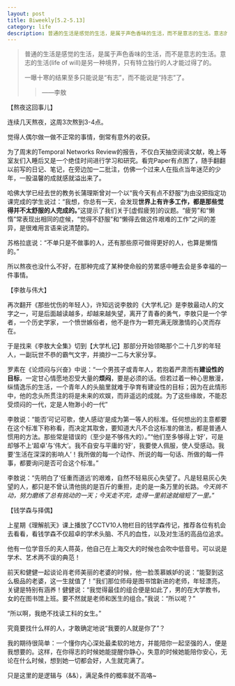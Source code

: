```yaml
---
layout: post
title: Biweekly[5.2-5.13]
category: life
description: 普通的生活是感觉的生活，是属于声色香味的生活，而不是意志的生活。意志的生活(life of will)是另一种境界，只有特立独行的人才能过得了的。
---
```

<blockquote>普通的生活是感觉的生活，是属于声色香味的生活，而不是意志的生活。意志的生活(life of will)是另一种境界，只有特立独行的人才能过得了的。

一曝十寒的结果至多只能说是“有志”，而不能说是“持志”了。

> 
> ——李敖
> 
> 
</blockquote>


【熬夜这回事儿】

连续几天熬夜，这周3次熬到3-4点。

觉得人偶尔做一做不正常的事情，倒常有意外的收获。

为了周末的Temporal Networks Review的报告，不仅白天抽空阅读文献，晚上等室友们入睡后又是一个绝佳时间进行学习和研究。看完Paper有点困了，随手翻翻以前写的日记、笔记，在旁边加一二批注，仿佛一个过来人在指点当年迷茫的少年，一股温馨的成就感就溢出来了。

哈佛大学已经去世的教务长蒲理斯曾对一个以“我今天有点不舒服”为由没把指定功课完成的学生说过：“我想，你总有一天，会发现**世界上有许多工作，都是那些觉得并不太舒服的人完成的。**”这提示了我们关于[虚假疲劳]的议题。“疲劳”和“懒惰”常表现出相同的症候，“觉得不舒服”和“懒得去做这件艰难的工作”之间的差异，是很难用言语来说清楚的。

苏格拉底说：“不单只是不做事的人，还有那些原可做得更好的人，也算是懒惰的。”

所以熬夜也没什么不好，在那种完成了某种使命般的劳累感中睡去会是多幸福的一件事情。

【李敖与伟大】

再次翻开《那些忧伤的年轻人》，许知远说李敖的《大学札记》是李敖最动人的文字之一，可是后面越读越多，却越来越失望，离开了青春的勇气，李敖只是一个学者，一个历史学家，一个愤世嫉俗者，他不是作为一颗充满无限激情的心灵而存在。

于是找来《李敖大全集》切到【大学札记】那部分开始领略那个二十几岁的年轻人，一副玩世不恭的霸气文字，并摘抄一二与大家分享。

罗素在《论烦闷与兴奋》中说：“一个男孩子或青年人，若抱着严肃而有**建设性的目标**，一定甘心情愿地忍受大量的**烦闷**，要是必须的话。但若过着一种心思散漫，纵情逸乐的生活，一个青年人的头脑里就难于孕育有建设性的目标；因为在此情形中，他的念头所贯注的将是未来的欢娱，而非遥远的成就。为了这些缘故，不能忍受烦闷的一代，定是人物渺小的一代”

李敖说：“能否‘可记可歌，使人感动’是成为第一等人的标准。任何想出的主意都要在这个标准下称称看，而决定其取舍，要知道大凡不合这标准的做法，都是普通人惯用的方法。那些常是错误的（至少是不够伟大的）。”“他们至多够得上‘好’，可是却够不上‘超卓’与‘伟大’。我不自安与平庸的‘好’，我要使人佩服，使人受感动。我要‘生活在深深的影响人’！我所做的每一个动作、所说的每一句话、所做的每一件事，都要询问是否可合这个标准。”

李敖说：“先明白了‘任重而道远’的艰难，自然不轻易灰心失望了。凡是轻易灰心失望的人，都只是不曾认清他挑的是百斤的重担，走的是一条万里的长路。_今天挑不动，努力磨练了总有挑动的一天；今天走不完，走得一里前途就缩短了一里。_”

【钱学森与择偶】

上星期《理解航天》课上播放了CCTV10人物栏目的钱学森传记，推荐各位有机会去看看，看钱学森不仅超卓的学术头脑、不凡的血性，以及对生活的高品位追求。

他有一位学音乐的夫人蒋英，他自己在上海交大的时候也会吹中低音号。可以说是学术、艺术两不误的典范！

前天和健健一起谈论肖老师美丽的老婆的时候，他一脸羡慕嫉妒的说：“能娶到这么极品的老婆，这一生就值了！”我们那位师母是图书馆新进的老师，年轻漂亮，关键是特别有涵养！健健说：“我觉得最佳的组合便是如此了，男的在大学教书，女的在图书馆上班。要不然就是老师和医生的组合。”我说：“所以呢？”

“所以啊，我绝不找读工科的女生。”

究竟要找什么样的人，才敢确定地说“我要的人就是你了”？

我的期待很简单：一个懂你内心深处最柔软的地方，并能陪你一起坚强的人，便是我想要的。这样，在你得志的时候她能提醒你静心，失意的时候她能陪你安心，无论在什么时候，想到她一切都会好，人生就完满了。

只是这里的是逻辑与（&&），满足条件的概率就不高咯~

